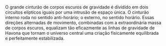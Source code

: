 ﻿O grande cinturão de corpos escuros de gravidade é dividido em dois circuitos  elípticos iguais por uma intrusão de espaço única. O cinturão interno roda no sentido anti-horário; o externo, no sentido horário. Essas direções alternadas de movimento, combinadas com a extraordinária massa de corpos escuros, equalizam tão eficazmente as linhas de gravidade de Havona que tornam o universo central uma criação fisicamente equilibrada e perfeitamente estabilizada.